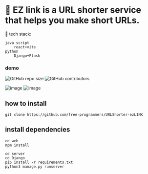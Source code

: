 # 🚀 EZ link is a URL shorter service that helps you make short URLs.


🔨 tech stack:
    
    java script
        react+vite
    python
        Django+Flask

### demo

<img alt="GitHub repo size" src="https://img.shields.io/github/repo-size/free-programmers/URLShorter-ezLINK">
<img alt="GitHub contributors" src="https://img.shields.io/github/contributors/free-programmers/URLShorter-ezLINK"> 


![image](https://github.com/free-programmers/URLShorter/assets/57840939/54a784e1-c58c-44d4-9301-289694809fba)
![image](https://github.com/free-programmers/URLShorter/assets/57840939/ba762717-2b3b-4695-b91e-bfcb363a2ebe)


## how to install

        
    git clone https://github.com/free-programmers/URLShorter-ezLINK


## install dependencies

    cd web
    npm install

    cd server
    cd Django
    pip install -r requirements.txt
    python3 manage.py runserver
